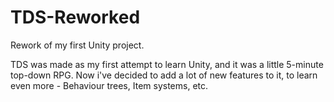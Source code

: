 # TDS-Reworked
Rework of my first Unity project.

TDS was made as my first attempt to learn Unity, and it was a little 5-minute top-down RPG. 
Now i've decided to add a lot of new features to it, to learn even more - Behaviour trees, Item systems, etc.
